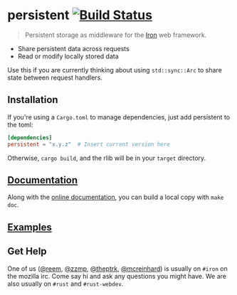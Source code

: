 persistent [![Build Status](https://secure.travis-ci.org/iron/persistent.png?branch=master)](https://travis-ci.org/iron/persistent)
====

> Persistent storage as middleware for the [Iron](https://github.com/iron/iron) web framework.

- Share persistent data across requests
- Read or modify locally stored data

Use this if you are currently thinking about using `std::sync::Arc` to share
state between request handlers.

## Installation

If you're using a `Cargo.toml` to manage dependencies, just add persistent to the toml:

```toml
[dependencies]
persistent = "x.y.z"  # Insert current version here
```

Otherwise, `cargo build`, and the rlib will be in your `target` directory.

## [Documentation](http://ironframework.io/doc/persistent)

Along with the [online documentation](http://ironframework.io/doc/persistent),
you can build a local copy with `make doc`.

## [Examples](/examples)

## Get Help

One of us ([@reem](https://github.com/reem/), [@zzmp](https://github.com/zzmp/),
[@theptrk](https://github.com/theptrk/), [@mcreinhard](https://github.com/mcreinhard))
is usually on `#iron` on the mozilla irc. Come say hi and ask any questions you might have.
We are also usually on `#rust` and `#rust-webdev`.
